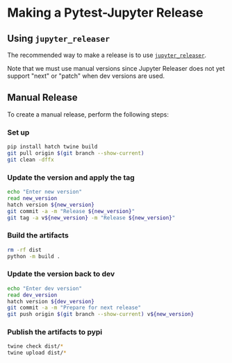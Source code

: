 # Making a Pytest-Jupyter Release

## Using `jupyter_releaser`

The recommended way to make a release is to use [`jupyter_releaser`](https://jupyter-releaser.readthedocs.io/en/latest/get_started/making_release_from_repo.html).

Note that we must use manual versions since Jupyter Releaser does not
yet support "next" or "patch" when dev versions are used.

## Manual Release

To create a manual release, perform the following steps:

### Set up

```bash
pip install hatch twine build
git pull origin $(git branch --show-current)
git clean -dffx
```

### Update the version and apply the tag

```bash
echo "Enter new version"
read new_version
hatch version ${new_version}
git commit -a -m "Release ${new_version}"
git tag -a v${new_version} -m "Release ${new_version}"
```

### Build the artifacts

```bash
rm -rf dist
python -m build .
```

### Update the version back to dev

```bash
echo "Enter dev version"
read dev_version
hatch version ${dev_version}
git commit -a -m "Prepare for next release"
git push origin $(git branch --show-current) v${new_version}
```

### Publish the artifacts to pypi

```bash
twine check dist/*
twine upload dist/*
```
